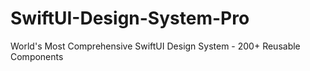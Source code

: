 # SwiftUI-Design-System-Pro
World's Most Comprehensive SwiftUI Design System - 200+ Reusable Components
